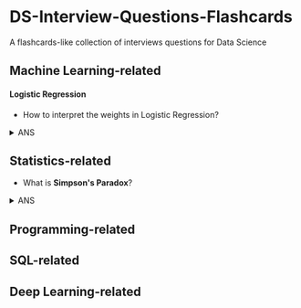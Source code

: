 # DS-Interview-Questions-Flashcards
A flashcards-like collection of interviews questions for Data Science


## Machine Learning-related

#### Logistic Regression

 * How to interpret the weights in Logistic Regression?
 <details>
<summary>ANS</summary>
<div>
   - For intercept $\beta_0$, it just denotes that when all numerical features and categorical features are zero, the estimated odds (probability of event divided by probablity of no event) are $\exp(\beta_0)$
   
   - For numercial features, If you increase the value of feature $x_j$  by one unit, the estimated odds change by a factor of  $\exp(\beta_j)$
   
   - For binary categorical features: one of the two values of the feature is the reference category. Changing the feature $x_j$ from the reference category to the other category changes the estimated odds by $\exp(\beta_j)$
   
   - Categorical feature with more than two categories: One solution to deal with multiple categories is one-hot-encoding, meaning that each category has its own column. You only need L-1 columns for a categorical feature with L categories, otherwise it is over-parameterized. The L-th category is then the reference category. You can use any other encoding that can be used in linear regression. The interpretation for each category then is equivalent to the interpretation of binary features.
   
   See details [here](https://christophm.github.io/interpretable-ml-book/logistic.html)
</div>
</details>

## Statistics-related


 * What is **Simpson's Paradox**?
<details>
<summary>ANS</summary>
<div>
Simpson's paradox occurs when groups of data show one particular trend, but this trend is reversed when the groups are combined together. Understanding and identifying this paradox is important for correctly interpreting data. See details [here](https://brilliant.org/wiki/simpsons-paradox/)
</div>
</details>

## Programming-related

## SQL-related

## Deep Learning-related 